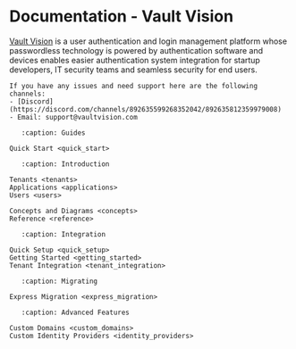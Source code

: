 Documentation - Vault Vision 
===================================

[Vault Vision](https://vaultvision.com) is a user authentication and login management platform whose passwordless technology is powered by authentication software and devices enables easier authentication system integration for startup developers, IT security teams and seamless security for end users.


```{note}
If you have any issues and need support here are the following channels:
- [Discord](https://discord.com/channels/892635599268352042/892635812359979008)
- Email: support@vaultvision.com
```


```{toctree}
   :caption: Guides

Quick Start <quick_start>
```

```{toctree}
   :caption: Introduction

Tenants <tenants>
Applications <applications>
Users <users>

Concepts and Diagrams <concepts>
Reference <reference>
```


```{toctree}
   :caption: Integration

Quick Setup <quick_setup>
Getting Started <getting_started>
Tenant Integration <tenant_integration>
```


```{toctree}
   :caption: Migrating

Express Migration <express_migration>
```


```{toctree}
   :caption: Advanced Features

Custom Domains <custom_domains>
Custom Identity Providers <identity_providers>
```
